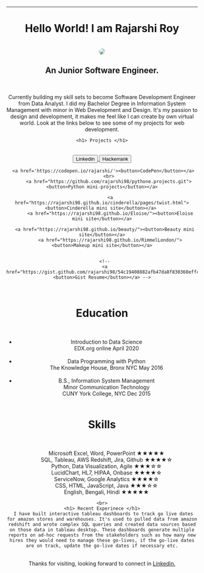 <head>
  <!--link href="main.css" rel="stylesheet"-->
  <style>
img {
  border-radius: 50%;
}
</style>
</head>
<body>
  <header>
  <hr> 
       <h1> Hello World! I am Rajarshi Roy</h1> 
    <br>
   <center><img src='https://github.com/rajarshi98/profile/blob/master/images/pp.jpg?raw=true'> </center>
    <h2>  An Junior Software Engineer. </h2>
    <br>
     <p class="text"> Currently building my skill sets to become Software Development Engineer from Data Analyst. I did my Bachelor Degree in Information System Management with minor in  Web Development and Design. It's my passion to design and development, it makes me feel like I can create by own virtual world.  Look at the links below to see some of my projects for web development. <br> 
       
    <h1> Projects </h1>
  <center>
      <br>
      <a href='https://www.linkedin.com/in/royrajarshi1/'> <button> Linkedin </button> </a>
  <a href='https://www.hackerrank.com/rajarshi_98/'> <button> Hackerrank </button> </a>
  
     <a href='https://codepen.io/rajarshi/'><button>CodePen</button></a>
         <br>
         <a href="https://github.com/rajarshi98/pythone.projects.git"><button>Python mini-projects</button></a>
        
          <a href="https://rajarshi98.github.io/cinderella/pages/twist.html"><button>Cinderella mini site</button></a> 
          <a href="https://rajarshi98.github.io/Eloise/"><button>Eloise mini site</button></a>

      <a href="https://rajarshi98.github.io/beauty/"><button>Beauty mini site</button></a>
          <a href="https://rajarshi98.github.io/RimmelLondon/"><button>Makeup mini site</button></a>
      
      
      <!--
      <a href="https://gist.github.com/rajarshi98/54c19408882afb47da8f830360effc53/"><button>Gist Resume</button></a> -->
  
   
 
    
   <br>
    <h1>Education</h1> <br> <ul>
      <li>Introduction to Data Science 
        <br> EDX.org online April 2020</li>
      <br>
  <li>Data Programming with Python <br>
   The Knowledge House, Bronx NYC May 2016</li>
      <br>
  <li>B.S., Information System Management 
    <br>
Minor Communication Technology
    <br>
CUNY York College, NYC Dec 2015</li>
 <br>
</ul>
    
 <h1> Skills </h1> <br>
<ul> Microsoft Excel, Word, PowerPoint ★★★★★ <br>
SQL, Tableau, AWS Redshift, Jira, Github ★★★★☆ <br>
Python, Data Visualization, Agile ★★★☆☆ <br>
LucidChart, HL7, HIPAA, Onbase ★★★★☆ <br>
ServiceNow, Google Analytics ★★★★☆ <br>
CSS, HTML, JavaScript, Java ★★★☆☆ <br> 
English, Bengali, Hindi ★★★★★ <br> </ul>
 


</center>
  
    <br>
    <h1> Recent Experinece </h1>
     I have built interactive tableau dashboards to track go live dates for amazon stores and warehouses. It's used to pulled data from amazon redshift and wrote complex SQL queries and created data sources based on those data in tableau desktop. These dashboards generate multiple reports on ad-hoc requests from the stakeholders such as how many new hires they would need to manage these go-lives, if the go-live dates are on track, update the go-live dates if necessary etc.
   
 <br>
  Thanks for visiting, looking forward to connect in <a href='http://www.linkedin.com/in/royrajarshi1/'> Linkedin.</a>
  <br>
  <br>
  </header>
</body>
